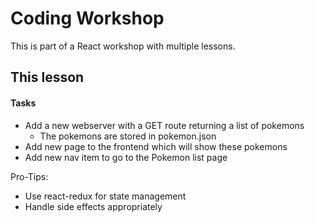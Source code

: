 # Coding Workshop

This is part of a React workshop with multiple lessons.

## This lesson

#### Tasks

- Add a new webserver with a GET route returning a list of pokemons
  - The pokemons are stored in pokemon.json
- Add new page to the frontend which will show these pokemons
- Add new nav item to go to the Pokemon list page

Pro-Tips:
- Use react-redux for state management
- Handle side effects appropriately